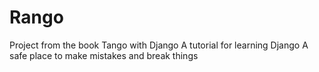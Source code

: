 # Rango
Project from the book Tango with Django
A tutorial for learning Django
A safe place to make mistakes and break things
